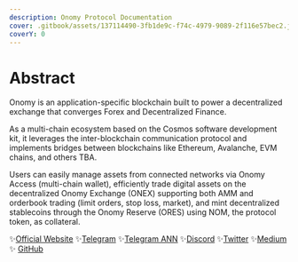 ```yaml
---
description: Onomy Protocol Documentation
cover: .gitbook/assets/137114490-3fb1de9c-f74c-4979-9089-2f116e57bec2.jpeg
coverY: 0
---
```


# Abstract

Onomy is an application-specific blockchain built to power a decentralized exchange that converges Forex and Decentralized Finance.

As a multi-chain ecosystem based on the Cosmos software development kit, it leverages the inter-blockchain communication protocol and implements bridges between blockchains like Ethereum, Avalanche, EVM chains, and others TBA.

Users can easily manage assets from connected networks via Onomy Access (multi-chain wallet), efficiently trade digital assets on the decentralized Onomy Exchange (ONEX) supporting both AMM and orderbook trading (limit orders, stop loss, market), and mint decentralized stablecoins through the Onomy Reserve (ORES) using NOM, the protocol token, as collateral.

✨[Official Website](https://onomy.io) ✨[Telegram](https://t.me/onomyprotocol) ✨[Telegram A](https://t.me/onomyannouncements)[NN](https://t.me/onomyannouncements) ✨[Discord](https://discord.gg/u5qcykwJqV) ✨[Twitter](https://twitter.com/OnomyProtocol) ✨[Medium](https://medium.com/onomy-protocol) ✨ [GitHub](https://github.com/onomyprotocol/)
